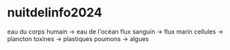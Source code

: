 # nuitdelinfo2024

eau du corps humain -> eau de l'océan
flux sanguin -> flux marin
cellules -> plancton
toxines -> plastiques
poumons -> algues